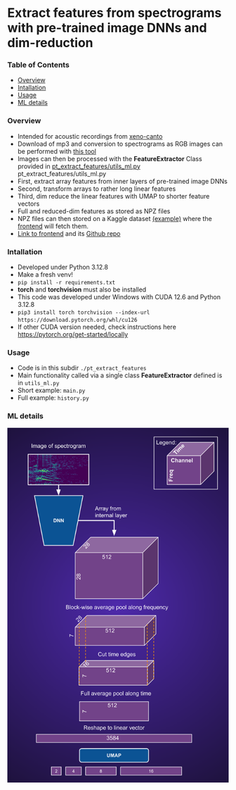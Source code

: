 
# Extract features from spectrograms with pre-trained image DNNs and dim-reduction 

### Table of Contents
* [Overview](#Overview)
* [Intallation](#Intallation)
* [Usage](#Usage)
* [ML details](#ML-details)

### Overview
* Intended for acoustic recordings from [xeno-canto](https://xeno-canto.org/)
* Download of mp3 and conversion to spectrograms as RGB images can be performed with [this tool](https://github.com/sergezaugg/xeno_canto_organizer)  
* Images can then be processed with the **FeatureExtractor** Class provided in [pt_extract_features/utils_ml.py](pt_extract_features/utils_ml.py)  pt_extract_features/utils_ml.py
* First, extract array features from inner layers of pre-trained image DNNs
* Second, transform arrays to rather long linear features
* Third, dim reduce the linear features with UMAP to shorter feature vectors
* Full and reduced-dim features as stored as NPZ files
* NPZ files can then stored on a Kaggle dataset [(example)](https://www.kaggle.com/datasets/sezaugg/spectrogram-clustering-01) where the [frontend](https://spectrogram-image-clustering.streamlit.app/) will fetch them.
*  [Link to frontend](https://spectrogram-image-clustering.streamlit.app/) and its [Github repo](https://github.com/sergezaugg/spectrogram_image_clustering)  

### Intallation
* Developed under Python 3.12.8
* Make a fresh venv!
* ```pip install -r requirements.txt```
* **torch** and **torchvision** must also be installed
* This code was developed under Windows with CUDA 12.6 and Python 3.12.8 
* ```pip3 install torch torchvision --index-url https://download.pytorch.org/whl/cu126```
* If other CUDA version needed, check instructions here https://pytorch.org/get-started/locally

### Usage
* Code is in this subdir ```./pt_extract_features```
* Main functionality called via a single class **FeatureExtractor** defined is in ```utils_ml.py```
* Short example: ```main.py```
* Full example: ```history.py```

### ML details
<img src="pics/spectro_imDNN_data_flow.png" alt="Example image" width="600"/>
